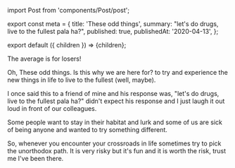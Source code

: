 import Post from 'components/Post/post';

export const meta = {
  title: 'These odd things',
  summary: "let's do drugs, live to the fullest pala ha?",
  published: true,
  publishedAt: '2020-04-13',
};

export default ({ children }) => <Post meta={meta}>{children}</Post>;

The average is for losers!

Oh, These odd things. Is this why we are here for? to try and
experience the new things in life to live to the fullest (well, maybe).

I once said this to a friend of mine and his response was, "let's do drugs,
live to the fullest pala ha?" didn't expect his response and I just laugh it out loud in front of our colleagues.

Some people want to stay in their habitat and lurk and some of us are sick of being anyone and wanted to try
something different.

So, whenever you encounter your crossroads in life sometimes try to pick the
unorthodox path. It is very risky but it's fun and it is worth the risk, trust me I've been there.
